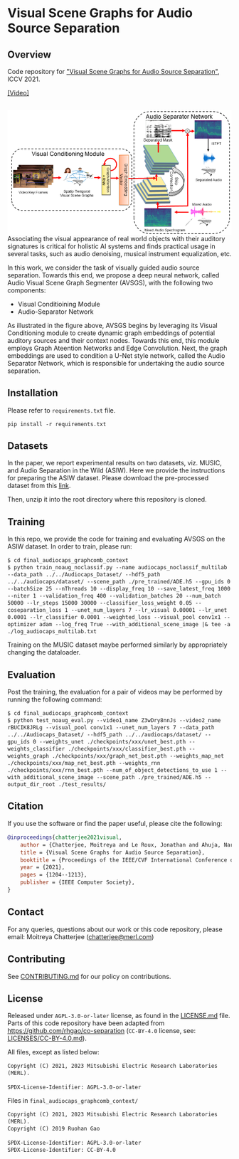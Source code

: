 <!--
Copyright (C) 2021, 2023 Mitsubishi Electric Research Laboratories (MERL)

SPDX-License-Identifier: AGPL-3.0-or-later
-->

# Visual Scene Graphs for Audio Source Separation

## Overview

Code repository for ["Visual Scene Graphs for Audio Source Separation"](http://openaccess.thecvf.com/content/ICCV2021/papers/Chatterjee_Visual_Scene_Graphs_for_Audio_Source_Separation_ICCV_2021_paper.pdf), ICCV 2021.

[[Video]](https://www.youtube.com/watch?v=0GqRjiH4urE)

<br/>

<img src='./images/model_architecture.png' align="left" >

<br/>

Associating the visual appearance of real world objects with their auditory signatures is critical for holistic AI systems and finds practical usage in several tasks, such as audio denoising, musical instrument equalization, etc.

In this work, we consider the task of visually guided audio source separation. Towards this end, we propose a deep neural network, called Audio Visual Scene Graph Segmenter (AVSGS), with the following two components:

 * Visual Conditioining Module
 * Audio-Separator Network

As illustrated in the figure above, AVSGS begins by leveraging its Visual Conditioning module to create dynamic graph embeddings of potential auditory sources and their context nodes. Towards this end, this module employs Graph Ateention Networks and Edge Convolution. Next, the graph embeddings are used to condition a U-Net style network, called the Audio Separator Network, which is responsible for undertaking the audio source separation.

## Installation

Please refer to `requirements.txt` file.
```
pip install -r requirements.txt
```

## Datasets

In the paper, we report experimental results on two datasets, viz. MUSIC, and Audio Separation in the Wild (ASIW). Here we provide the instructions for preparing the ASIW dataset.
Please download the pre-processed dataset from this [link](https://docs.google.com/forms/d/e/1FAIpQLScmU7xOqqMIERe2NLGNasyfsXnIYyev_CIXLVe5XzPn3BkmkQ/viewform).

Then, unzip it into the root directory where this repository is cloned.

## Training

In this repo, we provide the code for training and evaluating AVSGS on the ASIW dataset.  In order to train, please run:

```
$ cd final_audiocaps_graphcomb_context
$ python train_noaug_noclassif.py --name audiocaps_noclassif_multilab --data_path ../../Audiocaps_Dataset/ --hdf5_path ../../audiocaps/dataset/ --scene_path ./pre_trained/ADE.h5 --gpu_ids 0 --batchSize 25 --nThreads 10 --display_freq 10 --save_latest_freq 1000 --niter 1 --validation_freq 400 --validation_batches 20 --num_batch 50000 --lr_steps 15000 30000 --classifier_loss_weight 0.05 --coseparation_loss 1 --unet_num_layers 7 --lr_visual 0.00001 --lr_unet 0.0001 --lr_classifier 0.0001 --weighted_loss --visual_pool conv1x1 --optimizer adam --log_freq True --with_additional_scene_image |& tee -a ./log_audiocaps_multilab.txt
```

Training on the MUSIC dataset maybe performed similarly by appropriately changing the dataloader.

## Evaluation

Post the training, the evaluation for a pair of videos may be performed by running the following command:

```
$ cd final_audiocaps_graphcomb_context
$ python test_noaug_eval.py --video1_name Z3wDry8nnJs --video2_name rBUCIK8JRLg --visual_pool conv1x1 --unet_num_layers 7 --data_path ../../Audiocaps_Dataset/ --hdf5_path ../../audiocaps/dataset/ --gpu_ids 0 --weights_unet ./checkpoints/xxx/unet_best.pth --weights_classifier ./checkpoints/xxx/classifier_best.pth --weights_graph ./checkpoints/xxx/graph_net_best.pth --weights_map_net ./checkpoints/xxx/map_net_best.pth --weights_rnn ./checkpoints/xxx/rnn_best.pth --num_of_object_detections_to_use 1 --with_additional_scene_image --scene_path ./pre_trained/ADE.h5 --output_dir_root ./test_results/
```

## Citation

If you use the software or find the paper useful, please cite the following:

```BibTeX
@inproceedings{chatterjee2021visual,
    author = {Chatterjee, Moitreya and Le Roux, Jonathan and Ahuja, Narendra and Cherian, Anoop},
    title = {Visual Scene Graphs for Audio Source Separation},
    booktitle = {Proceedings of the IEEE/CVF International Conference on Computer Vision},
    year = {2021},
    pages = {1204--1213},
    publisher = {IEEE Computer Society},
}
```

## Contact

For any queries, questions about our work or this code repository, please email: Moitreya Chatterjee (chatterjee@merl.com)

## Contributing

See [CONTRIBUTING.md](CONTRIBUTING.md) for our policy on contributions.

## License

Released under `AGPL-3.0-or-later` license, as found in the [LICENSE.md](LICENSE.md) file. Parts of this code repository
have been adapted from https://github.com/rhgao/co-separation (`CC-BY-4.0` license, see: [LICENSES/CC-BY-4.0.md](LICENSES/CC-BY-4.0.md)).

All files, except as listed below:

```
Copyright (C) 2021, 2023 Mitsubishi Electric Research Laboratories (MERL).

SPDX-License-Identifier: AGPL-3.0-or-later
```

Files in `final_audiocaps_graphcomb_context/`

```
Copyright (C) 2021, 2023 Mitsubishi Electric Research Laboratories (MERL).
Copyright (C) 2019 Ruohan Gao

SPDX-License-Identifier: AGPL-3.0-or-later
SPDX-License-Identifier: CC-BY-4.0
```
